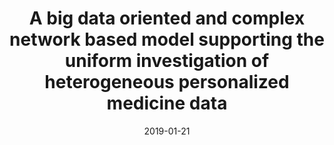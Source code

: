 ---
title: 'A big data oriented and complex network based model supporting the uniform investigation of heterogeneous personalized medicine data'
collection: publications
permalink: /publication/2019-01-21-Proceedings - 2018 IEEE International Conference on Bioinformatics and Biomedicine, BIBM 2018-A-'big.md
excerpt: 'P.L. Giudice, D.  Ursino, L.  Virgili'
date: 2019-01-21
venue: 'Proceedings - 2018 IEEE International Conference on Bioinformatics and Biomedicine, BIBM 2018'
link: 'https://doi.org/10.1109/BIBM.2018.8621077'
location: 'Polytechnic University of Marche, University Institute of Architecture of Reggio Calabria'
---